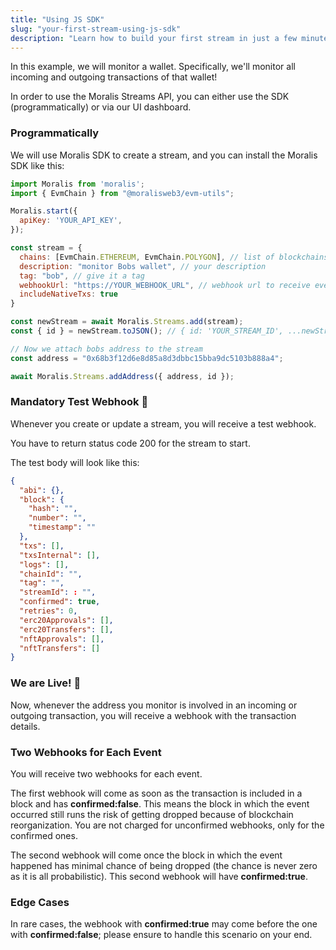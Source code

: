 ```yaml
---
title: "Using JS SDK"
slug: "your-first-stream-using-js-sdk"
description: "Learn how to build your first stream in just a few minutes."
---
```

In this example, we will monitor a wallet. Specifically, we'll monitor all incoming and outgoing transactions of that wallet!

In order to use the Moralis Streams API, you can either use the SDK (programmatically) or via our UI dashboard.

### Programmatically

We will use Moralis SDK to create a stream, and you can install the Moralis SDK like this:

```javascript
import Moralis from 'moralis';
import { EvmChain } from "@moralisweb3/evm-utils";

Moralis.start({
  apiKey: 'YOUR_API_KEY',
});

const stream = {
  chains: [EvmChain.ETHEREUM, EvmChain.POLYGON], // list of blockchains to monitor
  description: "monitor Bobs wallet", // your description
  tag: "bob", // give it a tag
  webhookUrl: "https://YOUR_WEBHOOK_URL", // webhook url to receive events,
  includeNativeTxs: true
}

const newStream = await Moralis.Streams.add(stream);
const { id } = newStream.toJSON(); // { id: 'YOUR_STREAM_ID', ...newStream }

// Now we attach bobs address to the stream
const address = "0x68b3f12d6e8d85a8d3dbbc15bba9dc5103b888a4";

await Moralis.Streams.addAddress({ address, id });
```



### Mandatory Test Webhook 🚨

Whenever you create or update a stream, you will receive a test webhook.

You have to return status code 200 for the stream to start.

The test body will look like this:

```json
{
  "abi": {},
  "block": {
    "hash": "",
    "number": "",
    "timestamp": ""
  },
  "txs": [],
  "txsInternal": [],
  "logs": [],
  "chainId": "",
  "tag": "",
  "streamId": : "",
  "confirmed": true,
  "retries": 0,
  "erc20Approvals": [],
  "erc20Transfers": [],
  "nftApprovals": [],
  "nftTransfers": []
}
```



### We are Live! 🎉

Now, whenever the address you monitor is involved in an incoming or outgoing transaction, you will receive a webhook with the transaction details.

### Two Webhooks for Each Event

You will receive two webhooks for each event.

The first webhook will come as soon as the transaction is included in a block and has **confirmed:false**. This means the block in which the event occurred still runs the risk of getting dropped because of blockchain reorganization. You are not charged for unconfirmed webhooks, only for the confirmed ones.

The second webhook will come once the block in which the event happened has minimal chance of being dropped (the chance is never zero as it is all probabilistic). This second webhook will have **confirmed:true**.

### Edge Cases

In rare cases, the webhook with **confirmed:true** may come before the one with **confirmed:false**; please ensure to handle this scenario on your end.